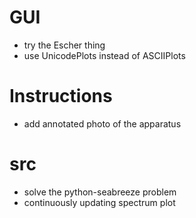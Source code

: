 # GUI
* try the Escher thing
* use UnicodePlots instead of ASCIIPlots

# Instructions
* add annotated photo of the apparatus

# src
* solve the python-seabreeze problem
* continuously updating spectrum plot
